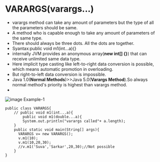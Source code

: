 # VARARGS(varargs...)
- varargs method can take any amount of parameters but the type of all the parameters should be same.
- A method who is capable enough to take any amount of parameters of the same type.
- There should always be three dots. All the dots are together.
- Syantax:public void m1(int...a){}
- internally JVM provides an anonymous array(**new int[] {}**) that can receive unlimited same data type.
- Here implicit type casting like left-to-right data conversion is possible, which means automatic promotion in overloading.
- But right-to-left data conversion is impossible.
- Java 1.0(**Normal Methods**)>>Java 5.0(**Varargs Method**).So always normal method's priority is highest than varargs method.
- 
![image](https://github.com/user-attachments/assets/c6d983b2-f26d-40f5-bd24-4c8534afc7a3)
Example-1
```
public class VARARGS{
    // public void m1(int...a){
        public void m1(double...a){
        System.out.println("varargs called"+ a.length);
    }
    public static void main(String[] args){
      VARARGS v= new VARARGS();
      v.m1(10);
      v.m1(10,20,30);
      //v.m1('Suva','Sarkar',20,30);//Not possible
    }
}
```
